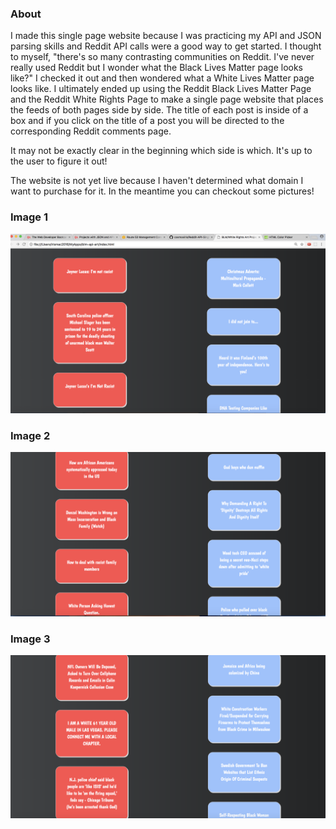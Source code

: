 ### About
I made this single page website because I was practicing my API and JSON parsing skills and Reddit API calls were a good way to get started. I thought to myself, "there's so many contrasting communities on Reddit. I've never really used Reddit but I wonder what the Black Lives Matter page looks like?" I checked it out and then wondered what a White Lives Matter page looks like. I ultimately ended up using the Reddit Black Lives Matter Page and the Reddit White Rights Page to make a single page website that places the feeds of both pages side by side. The title of each post is inside of a box and if you click on the title of a post you will be directed to the corresponding Reddit comments page. 

It may not be exactly clear in the beginning which side is which. It's up to the user to figure it out! 

The website is not yet live because I haven't determined what domain I want to purchase for it. In the meantime you can checkout some pictures!

### Image 1
![Image 1](https://raw.githubusercontent.com/cosmosiris/Reddit-API-Single-Page-Website-/master/image-2.png)

### Image 2
![Image 2](https://raw.githubusercontent.com/cosmosiris/Reddit-API-Single-Page-Website-/master/image-3.png)

### Image 3
![Image 3](https://raw.githubusercontent.com/cosmosiris/Reddit-API-Single-Page-Website-/master/image-1.png)
